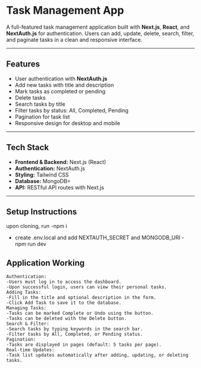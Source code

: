 # Task Management App

A full-featured task management application built with **Next.js**, **React**, and **NextAuth.js** for authentication. Users can add, update, delete, search, filter, and paginate tasks in a clean and responsive interface.

---

## Features

- User authentication with **NextAuth.js**
- Add new tasks with title and description
- Mark tasks as completed or pending
- Delete tasks
- Search tasks by title
- Filter tasks by status: All, Completed, Pending
- Pagination for task list
- Responsive design for desktop and mobile

---

## Tech Stack

- **Frontend & Backend:** Next.js (React)
- **Authentication:** NextAuth.js
- **Styling:** Tailwind CSS
- **Database:** MongoDB=
- **API:** RESTful API routes with Next.js

---

## Setup Instructions
upon cloning, run 
  -npm i
  - create .env.local and add NEXTAUTH_SECRET and MONGODB_URI
  -npm run dev

## Application Working
    Authentication:
    -Users must log in to access the dashboard.
    -Upon successful login, users can view their personal tasks.
    Adding Tasks:
    -Fill in the title and optional description in the form.
    -Click Add Task to save it to the database.
    Managing Tasks:
    -Tasks can be marked Complete or Undo using the button.
    -Tasks can be deleted with the Delete button.
    Search & Filter:
    -Search tasks by typing keywords in the search bar.
    -Filter tasks by All, Completed, or Pending status.
    Pagination:
    -Tasks are displayed in pages (default: 5 tasks per page).
    Real-time Updates:
    -Task list updates automatically after adding, updating, or deleting tasks.
